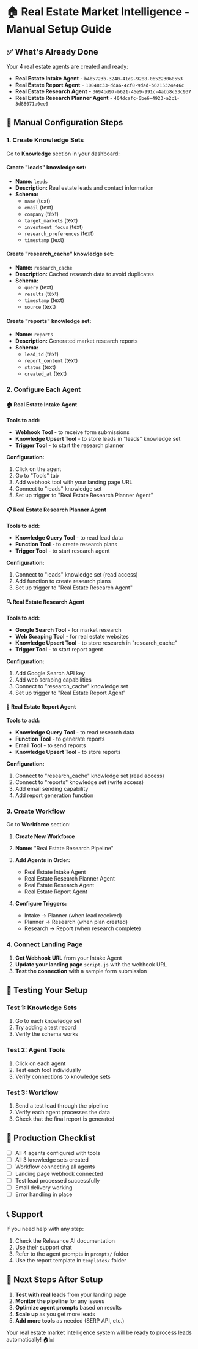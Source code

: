 # 🏠 Real Estate Market Intelligence - Manual Setup Guide

## ✅ What's Already Done
Your 4 real estate agents are created and ready:
- **Real Estate Intake Agent** - `b4b5723b-3240-41c9-9288-065223060553`
- **Real Estate Report Agent** - `10048c33-dda6-4cf0-9dad-b6215324e46c`
- **Real Estate Research Agent** - `3694bd97-b621-45e9-991c-4abb8c53c937`
- **Real Estate Research Planner Agent** - `404dcafc-6be6-4923-a2c1-3d88071a0ee0`

## 🔧 Manual Configuration Steps

### 1. Create Knowledge Sets
Go to **Knowledge** section in your dashboard:

#### Create "leads" knowledge set:
- **Name:** `leads`
- **Description:** Real estate leads and contact information
- **Schema:**
  - `name` (text)
  - `email` (text)
  - `company` (text)
  - `target_markets` (text)
  - `investment_focus` (text)
  - `research_preferences` (text)
  - `timestamp` (text)

#### Create "research_cache" knowledge set:
- **Name:** `research_cache`
- **Description:** Cached research data to avoid duplicates
- **Schema:**
  - `query` (text)
  - `results` (text)
  - `timestamp` (text)
  - `source` (text)

#### Create "reports" knowledge set:
- **Name:** `reports`
- **Description:** Generated market research reports
- **Schema:**
  - `lead_id` (text)
  - `report_content` (text)
  - `status` (text)
  - `created_at` (text)

### 2. Configure Each Agent

#### 🏠 Real Estate Intake Agent
**Tools to add:**
- **Webhook Tool** - to receive form submissions
- **Knowledge Upsert Tool** - to store leads in "leads" knowledge set
- **Trigger Tool** - to start the research planner

**Configuration:**
1. Click on the agent
2. Go to "Tools" tab
3. Add webhook tool with your landing page URL
4. Connect to "leads" knowledge set
5. Set up trigger to "Real Estate Research Planner Agent"

#### 📋 Real Estate Research Planner Agent
**Tools to add:**
- **Knowledge Query Tool** - to read lead data
- **Function Tool** - to create research plans
- **Trigger Tool** - to start research agent

**Configuration:**
1. Connect to "leads" knowledge set (read access)
2. Add function to create research plans
3. Set up trigger to "Real Estate Research Agent"

#### 🔍 Real Estate Research Agent
**Tools to add:**
- **Google Search Tool** - for market research
- **Web Scraping Tool** - for real estate websites
- **Knowledge Upsert Tool** - to store research in "research_cache"
- **Trigger Tool** - to start report agent

**Configuration:**
1. Add Google Search API key
2. Add web scraping capabilities
3. Connect to "research_cache" knowledge set
4. Set up trigger to "Real Estate Report Agent"

#### 📄 Real Estate Report Agent
**Tools to add:**
- **Knowledge Query Tool** - to read research data
- **Function Tool** - to generate reports
- **Email Tool** - to send reports
- **Knowledge Upsert Tool** - to store reports

**Configuration:**
1. Connect to "research_cache" knowledge set (read access)
2. Connect to "reports" knowledge set (write access)
3. Add email sending capability
4. Add report generation function

### 3. Create Workflow
Go to **Workforce** section:

1. **Create New Workforce**
2. **Name:** "Real Estate Research Pipeline"
3. **Add Agents in Order:**
   - Real Estate Intake Agent
   - Real Estate Research Planner Agent
   - Real Estate Research Agent
   - Real Estate Report Agent

4. **Configure Triggers:**
   - Intake → Planner (when lead received)
   - Planner → Research (when plan created)
   - Research → Report (when research complete)

### 4. Connect Landing Page
1. **Get Webhook URL** from your Intake Agent
2. **Update your landing page** `script.js` with the webhook URL
3. **Test the connection** with a sample form submission

## 🧪 Testing Your Setup

### Test 1: Knowledge Sets
1. Go to each knowledge set
2. Try adding a test record
3. Verify the schema works

### Test 2: Agent Tools
1. Click on each agent
2. Test each tool individually
3. Verify connections to knowledge sets

### Test 3: Workflow
1. Send a test lead through the pipeline
2. Verify each agent processes the data
3. Check that the final report is generated

## 🚀 Production Checklist

- [ ] All 4 agents configured with tools
- [ ] All 3 knowledge sets created
- [ ] Workflow connecting all agents
- [ ] Landing page webhook connected
- [ ] Test lead processed successfully
- [ ] Email delivery working
- [ ] Error handling in place

## 📞 Support

If you need help with any step:
1. Check the Relevance AI documentation
2. Use their support chat
3. Refer to the agent prompts in `prompts/` folder
4. Use the report template in `templates/` folder

## 🎯 Next Steps After Setup

1. **Test with real leads** from your landing page
2. **Monitor the pipeline** for any issues
3. **Optimize agent prompts** based on results
4. **Scale up** as you get more leads
5. **Add more tools** as needed (SERP API, etc.)

Your real estate market intelligence system will be ready to process leads automatically! 🏠📊

